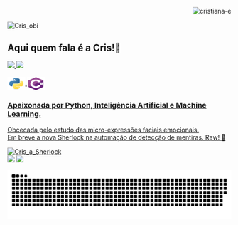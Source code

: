 <p align="right"> <img src="https://komarev.com/ghpvc/?username=cristiana-e" alt="cristiana-e" /> </p>

<div>
 <img align="center" alt="Cris_obi" height="87" width="200" src="https://i.giphy.com/media/Nx0rz3jtxtEre/giphy.webp">
</div>
 
 ## Aqui quem fala é a Cris!💟
 <div>
  <a href="https://github.com/cristiana-e">
  <img height="180em" src="https://github-readme-stats.vercel.app/api?username=cristiana-e&show_icons=true&theme=dracula&include_all_commits=true&count_private=true"/>
  <img height="180em" src="https://github-readme-stats.vercel.app/api/top-langs/?username=cristiana-e&layout=compact&langs_count=7&theme=dracula"/>
 </div>
 
 <div style="display: inline_block"><br>
  
  <img align="center" alt="Cris_ama_Python" height="30" width="40" src="https://raw.githubusercontent.com/devicons/devicon/master/icons/python/python-original.svg">
  <img align="center" alt="Cris_Csharp" height="30" width="40" src="https://raw.githubusercontent.com/devicons/devicon/master/icons/csharp/csharp-original.svg">
  
</div>
  
 ### Apaixonada por Python, Inteligência Artificial e Machine Learning.
 Obcecada pelo estudo das micro-expressões faciais emocionais.<br> 
 Em breve a nova Sherlock na automação de detecção de mentiras. Raw! 🔎
 
 <div>
 <img align="center" alt="Cris_a_Sherlock" src="https://media.tenor.com/images/0723ffad09e514bd4610bf3802d3c3a1/tenor.gif">
</div>
 
<div> 
    <a href = "mailto:rodriguesc.cristiana@gmail.com"><img src="https://img.shields.io/badge/-Gmail-%23333?style=for-the-badge&logo=gmail&logoColor=white" target="_blank"></a>
  <a href="https://www.linkedin.com/in/cristianaerodrigues/-45875016a" target="_blank"><img src="https://img.shields.io/badge/-LinkedIn-%230077B5?style=for-the-badge&logo=linkedin&logoColor=white" target="_blank"></a> 
 
  ![Snake animation](https://github.com/cristiana-e/cristiana-e/blob/output/github-contribution-grid-snake.svg)
 
</div>

